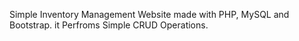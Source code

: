 Simple Inventory Management Website made with PHP, MySQL and Bootstrap.
it Perfroms Simple CRUD Operations.